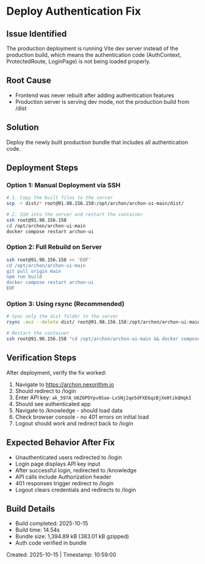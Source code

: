 # Deploy Authentication Fix

## Issue Identified
The production deployment is running Vite dev server instead of the production build, which means the authentication code (AuthContext, ProtectedRoute, LoginPage) is not being loaded properly.

## Root Cause
- Frontend was never rebuilt after adding authentication features
- Production server is serving dev mode, not the production build from /dist

## Solution
Deploy the newly built production bundle that includes all authentication code.

## Deployment Steps

### Option 1: Manual Deployment via SSH

```bash
# 1. Copy the built files to the server
scp -r dist/* root@91.98.156.158:/opt/archon/archon-ui-main/dist/

# 2. SSH into the server and restart the container
ssh root@91.98.156.158
cd /opt/archon/archon-ui-main
docker compose restart archon-ui
```

### Option 2: Full Rebuild on Server

```bash
ssh root@91.98.156.158 << 'EOF'
cd /opt/archon/archon-ui-main
git pull origin main
npm run build
docker compose restart archon-ui
EOF
```

### Option 3: Using rsync (Recommended)

```bash
# Sync only the dist folder to the server
rsync -avz --delete dist/ root@91.98.156.158:/opt/archon/archon-ui-main/dist/

# Restart the container
ssh root@91.98.156.158 "cd /opt/archon/archon-ui-main && docker compose restart archon-ui"
```

## Verification Steps

After deployment, verify the fix worked:

1. Navigate to https://archon.nexorithm.io
2. Should redirect to /login
3. Enter API key: `ak_597A_U6Z6POYpv8Sae-LxSNj2qe5dFXE6qzBjXe0tikQHqkI`
4. Should see authenticated app
5. Navigate to /knowledge - should load data
6. Check browser console - no 401 errors on initial load
7. Logout should work and redirect back to /login

## Expected Behavior After Fix

- Unauthenticated users redirected to /login
- Login page displays API key input
- After successful login, redirected to /knowledge
- API calls include Authorization header
- 401 responses trigger redirect to /login
- Logout clears credentials and redirects to /login

## Build Details

- Build completed: 2025-10-15
- Build time: 14.54s
- Bundle size: 1,394.89 kB (383.01 kB gzipped)
- Auth code verified in bundle

Created: 2025-10-15 | Timestamp: 10:59:00
